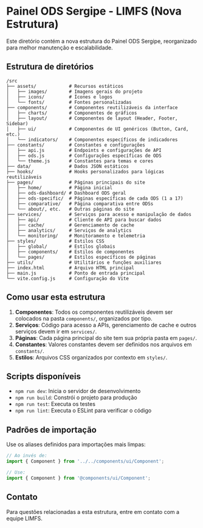 # Painel ODS Sergipe - LIMFS (Nova Estrutura)

Este diretório contém a nova estrutura do Painel ODS Sergipe, reorganizado para melhor manutenção e escalabilidade.

## Estrutura de diretórios

```
/src
├── assets/            # Recursos estáticos
│   ├── images/        # Imagens gerais do projeto
│   ├── icons/         # Ícones e logos
│   └── fonts/         # Fontes personalizadas
├── components/        # Componentes reutilizáveis da interface
│   ├── charts/        # Componentes de gráficos
│   ├── layout/        # Componentes de layout (Header, Footer, Sidebar)
│   ├── ui/            # Componentes de UI genéricos (Button, Card, etc.)
│   └── indicators/    # Componentes específicos de indicadores
├── constants/         # Constantes e configurações
│   ├── api.js         # Endpoints e configurações de API
│   ├── ods.js         # Configurações específicas de ODS
│   └── theme.js       # Constantes para temas e cores
├── data/              # Dados JSON estáticos
├── hooks/             # Hooks personalizados para lógicas reutilizáveis
├── pages/             # Páginas principais do site
│   ├── home/          # Página inicial
│   ├── ods-dashboard/ # Dashboard ODS geral
│   ├── ods-specific/  # Páginas específicas de cada ODS (1 a 17)
│   ├── comparative/   # Página comparativa entre ODSs
│   └── about/, etc.   # Outras páginas do site
├── services/          # Serviços para acesso e manipulação de dados
│   ├── api/           # Cliente de API para buscar dados
│   ├── cache/         # Gerenciamento de cache
│   ├── analytics/     # Serviços de analytics
│   └── monitoring/    # Monitoramento e telemetria
├── styles/            # Estilos CSS
│   ├── global/        # Estilos globais
│   ├── components/    # Estilos de componentes
│   └── pages/         # Estilos específicos de páginas
├── utils/             # Utilitários e funções auxiliares
├── index.html         # Arquivo HTML principal
├── main.js            # Ponto de entrada principal
└── vite.config.js     # Configuração do Vite
```

## Como usar esta estrutura

1. **Componentes**: Todos os componentes reutilizáveis devem ser colocados na pasta `components/`, organizados por tipo.
2. **Serviços**: Código para acesso a APIs, gerenciamento de cache e outros serviços devem ir em `services/`.
3. **Páginas**: Cada página principal do site tem sua própria pasta em `pages/`.
4. **Constantes**: Valores constantes devem ser definidos nos arquivos em `constants/`.
5. **Estilos**: Arquivos CSS organizados por contexto em `styles/`.

## Scripts disponíveis

- `npm run dev`: Inicia o servidor de desenvolvimento
- `npm run build`: Constrói o projeto para produção
- `npm run test`: Executa os testes
- `npm run lint`: Executa o ESLint para verificar o código

## Padrões de importação

Use os aliases definidos para importações mais limpas:

```js
// Ao invés de:
import { Component } from '../../components/ui/Component';

// Use:
import { Component } from '@components/ui/Component';
```

## Contato

Para questões relacionadas a esta estrutura, entre em contato com a equipe LIMFS.
